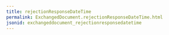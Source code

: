 ```yaml
---
title: rejectionResponseDateTime
permalink: ExchangedDocument.rejectionResponseDateTime.html
jsonid: exchangeddocument_rejectionresponsedatetime
---
```

